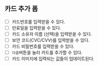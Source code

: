 ## 카드 추가 폼

- [ ] 카드번호를 입력받을 수 있다.
- [ ] 만료일을 입력받을 수 있다.
- [ ] 카드 소유자 이름 (선택)을 입력받을 수 있다.
- [ ] 보안 코드(CVC/CVV)를 입력받을 수 있다.
- [ ] 카드 비밀번호를 입력받을 수 있다.
- [ ] `다음`버튼을 눌러 카드를 추가할 수 있다.
- [ ] 카드 이미지에 입력되는 값들이 업데이트된다.
